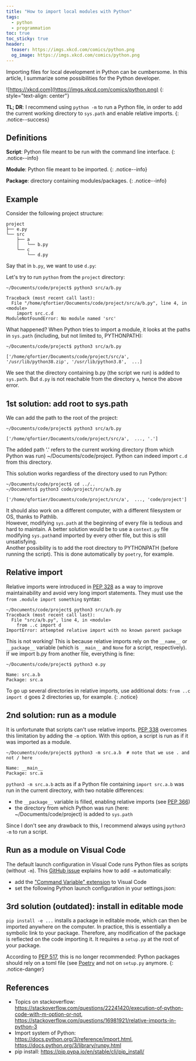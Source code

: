 ```yaml
---
title: "How to import local modules with Python"
tags:
  - python
  - programmation
toc: true
toc_sticky: true
header:
  teaser: https://imgs.xkcd.com/comics/python.png
  og_image: https://imgs.xkcd.com/comics/python.png
---
```


Importing files for local development in Python can be cumbersome. In this article, I summarize some possibilities for the Python developer.   

![https://xkcd.com](https://imgs.xkcd.com/comics/python.png)
{: style="text-align: center"}

**TL; DR**: I recommend using `python -m` to run a Python file, in order to add the current working directory to `sys.path` and enable relative imports.
{:  .notice--success}

## Definitions

**Script**: Python file meant to be run with the command line interface.
{:  .notice--info}

**Module**: Python file meant to be imported.
{:  .notice--info}

**Package**: directory containing modules/packages.
{:  .notice--info}


## Example

Consider the following project structure:
~~~
project
├── e.py
└── src
    ├── a
    │   └── b.py
    └── c
        └── d.py
~~~

Say that in `b.py`, we want to use `d.py`:

<script src="https://gist.github.com/fortierq/8c95edc33c45a5d904d1a30d66b00d6f.js"></script>

Let's try to run `python` from the `project` directory:
~~~ shell
~/Documents/code/project$ python3 src/a/b.py

Traceback (most recent call last):
  File "/home/qfortier/Documents/code/project/src/a/b.py", line 4, in <module>
    import src.c.d
ModuleNotFoundError: No module named 'src'
~~~

What happened? When Python tries to import a module, it looks at the paths in `sys.path` (including, but not limited to, PYTHONPATH):
<script src="https://gist.github.com/fortierq/b329d5223604404b600289ddf2991f8c.js"></script>
~~~ shell
~/Documents/code/project$ python3 src/a/b.py

['/home/qfortier/Documents/code/project/src/a', '/usr/lib/python38.zip', '/usr/lib/python3.8',  ...]
~~~
We see that the directory containing b.py (the script we run) is added to `sys.path`. But `d.py` is not reachable from the directory `a`, hence the above error.  

## 1st solution: add root to sys.path

We can add the path to the root of the project:
<script src="https://gist.github.com/fortierq/d7388895aa6531a2a3c2d2eb6f89438f.js"></script>
~~~ shell
~/Documents/code/project$ python3 src/a/b.py

['/home/qfortier/Documents/code/project/src/a',  ..., '.']
~~~
The added path '.' refers to the current working directory (from which Python was run) ~/Documents/code/project. Python can indeed import `c.d` from this directory.  

This solution works regardless of the directory used to run Python:
~~~ shell
~/Documents/code/project$ cd ../..
~/Documents$ python3 code/project/src/a/b.py

['/home/qfortier/Documents/code/project/src/a',  ..., 'code/project']
~~~

It should also work on a different computer, with a different filesystem or OS, thanks to Pathlib.  
However, modifying `sys.path` at the beginning of every file is tedious and hard to maintain. A better solution would be to use a `context.py` file modifying `sys.path`and imported by every other file, but this is still unsatisfying.  
Another possibility is to add the root directory to PYTHONPATH (before running the script). This is done automatically by `poetry`, for example.

## Relative import

Relative imports were introduced in [PEP 328](https://www.python.org/dev/peps/pep-0328) as a way to improve maintainability and avoid very long import statements. They must use the `from .module import something` syntax:
<script src="https://gist.github.com/fortierq/55871b627e3929578a393acab4abe72d.js"></script>

~~~ shell
~/Documents/code/project$ python3 src/a/b.py
Traceback (most recent call last):
  File "src/a/b.py", line 4, in <module>
    from ..c import d
ImportError: attempted relative import with no known parent package
~~~
This is not working! This is because relative imports rely on the `__name__` or `__package__` variable (which is `__main__` and `None` for a script, respectively).  
If we import b.py from another file, everything is fine:

<script src="https://gist.github.com/fortierq/415e91b120b4fe30db8fc4140fae5139.js"></script>
<script src="https://gist.github.com/fortierq/1cc0edcdff4addd56af5b7d4439a28b8.js"></script>
~~~ shell
~/Documents/code/project$ python3 e.py

Name: src.a.b
Package: src.a
~~~

To go up several directories in relative imports, use additional dots: `from ..c import d` goes 2 directories up, for example.
{:  .notice}

## 2nd solution: run as a module

It is unfortunate that scripts can't use relative imports. [PEP 338](https://www.python.org/dev/peps/pep-0338/) overcomes this limitation by adding the `-m` option. With this option, a script is run as if it was imported as a module.
<script src="https://gist.github.com/fortierq/415e91b120b4fe30db8fc4140fae5139.js"></script>
<script src="https://gist.github.com/fortierq/1cc0edcdff4addd56af5b7d4439a28b8.js"></script>
~~~ shell
~/Documents/code/project$ python3 -m src.a.b  # note that we use . and not / here

Name: __main__
Package: src.a
~~~
`python3 -m src.a.b` acts as if a Python file containing `import src.a.b` was run in the current directory, with two notable differences:  
- the `__package__` variable is filled, enabling relative imports (see [PEP 366](https://www.python.org/dev/peps/pep-0366/))
- the directory from which Python was run (here: ~/Documents/code/project) is added to `sys.path` 

Since I don't see any drawback to this, I recommend always using `python3 -m` to run a script.
## Run as a module on Visual Code

The default launch configuration in Visual Code runs Python files as scripts (without `-m`). This [GitHub issue](https://github.com/microsoft/vscode-python/issues/5184?fbclid=IwAR20Tk7RyK-2SoL4l-shGe-puCsxTpE4vR8RlpoACP-WK54sgKhwdF6xZH0) explains how to add `-m` automatically:
- add the ["Command Variable" extension](https://marketplace.visualstudio.com/items?itemName=rioj7.command-variable) to Visual Code
- set the following Python launch configuration in your settings.json:
<script src="https://gist.github.com/fortierq/53a9e73cee609c763966839ff4ca25e0.js"></script>

## 3rd solution (outdated): install in editable mode

`pip install -e ...` installs a package in editable mode, which can then be imported anywhere on the computer. In practice, this is essentially a symbolic link to your package. Therefore, any modification of the package is reflected on the code importing it. It requires a `setup.py` at the root of your package.

According to [PEP 517](https://www.python.org/dev/peps/pep-0517), this is no longer recommended: Python packages should rely on a toml file (see [Poetry](https://python-poetry.org/) and not on `setup.py` anymore.
{:  .notice-danger}

## References
- Topics on stackoverflow: <https://stackoverflow.com/questions/22241420/execution-of-python-code-with-m-option-or-not>, <https://stackoverflow.com/questions/16981921/relative-imports-in-python-3>
- Import system of Python: <https://docs.python.org/3/reference/import.html>, <https://docs.python.org/3/library/runpy.html>
- pip install: <https://pip.pypa.io/en/stable/cli/pip_install/>